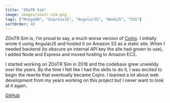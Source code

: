 ```yaml
---
title: "ZOoTR Sim"
image: images/zootr-sim.png
tags: ["MongoDB", "ExpressJS", "AngularJS", "NodeJS", "CSS"]
sortOrder: 40
---
```


ZOoTR Sim is, I'm proud to say, a much worse version of [Cojiro](https://cojiro.app). I initially wrote it using AngularJS and hosted it on Amazon S3 as a static site. When I needed backend (to obscure an internal API key the site had grown to use), I added Node and Express and moved hosting to Amazon EC2.

I started working on ZOoTR Sim in 2018 and the codebase grew unwieldy over the years. By the time I felt like I had the skills to do it, I was excited to begin the rewrite that eventually became Cojiro. I learned a lot about web development from my years working on this project but I never want to look at it again.

[GitHub](https://github.com/christianlegge/scatter.live)
